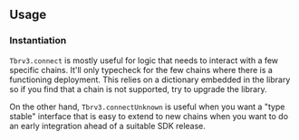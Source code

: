 ## Usage

### Instantiation

`Tbrv3.connect` is mostly useful for logic that needs to interact with a few specific chains. It'll only typecheck for the few chains where there is a functioning deployment.
This relies on a dictionary embedded in the library so if you find that a chain is not supported, try to upgrade the library.

On the other hand, `Tbrv3.connectUnknown` is useful when you want a "type stable" interface that is easy to extend to new chains when you want to do an early integration ahead of a suitable SDK release.